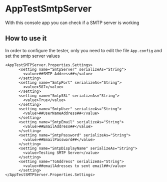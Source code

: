 # AppTestSmtpServer
With this console app you can check if a SMTP server is working

## How to use it
In order to configure the tester, only you need to edit the file ```App.config``` and set the smtp server values
```
<AppTestSMTPServer.Properties.Settings>
      <setting name="SmtpServer" serializeAs="String">
        <value>##SMTP Address##</value>
      </setting>
      <setting name="SmtpPort" serializeAs="String">
        <value>587</value>
      </setting>
      <setting name="SmtpSSL" serializeAs="String">
        <value>True</value>
      </setting>
      <setting name="SmtpUser" serializeAs="String">
        <value>##UserNameAddress##</value>
      </setting>
      <setting name="SmtpEmail" serializeAs="String">
        <value>##EmailAddress##</value>
      </setting>
      <setting name="SmtpPassword" serializeAs="String">
        <value>##EmailPassword##</value>
      </setting>
      <setting name="SmtpDisplayName" serializeAs="String">
        <value>Testing SMTP Server</value>
      </setting>
      <setting name="ToAddress" serializeAs="String">
        <value>##emailAdresses to sent email##</value>
      </setting>
</AppTestSMTPServer.Properties.Settings>
```
